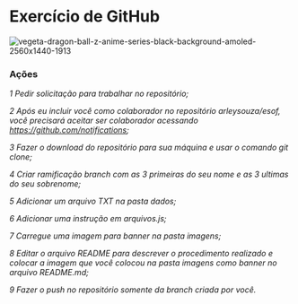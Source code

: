 # Exercício de GitHub

![vegeta-dragon-ball-z-anime-series-black-background-amoled-2560x1440-1913](https://user-images.githubusercontent.com/84356982/122811355-c1a2ad00-d2a6-11eb-9d12-22ad26797414.jpg)

### Ações

*1   Pedir solicitação para trabalhar no repositório;*

*2     Após eu incluir você como colaborador no repositório arleysouza/esof, você precisará aceitar ser
colaborador acessando https://github.com/notifications;*

*3     Fazer o download do repositório para sua máquina e usar o comando git clone;*

*4     Criar ramificação branch com as 3 primeiras do seu nome e as 3 ultimas do seu sobrenome;*

*5     Adicionar um arquivo TXT na pasta dados;*

*6     Adicionar uma instrução em arquivos.js;*

*7     Carregue uma imagem para banner na pasta imagens;*

*8     Editar o arquivo README para descrever o procedimento realizado e colocar
a imagem que você colocou na pasta imagens como banner no arquivo README.md;*

*9     Fazer o push no repositório somente da branch criada por você.*
